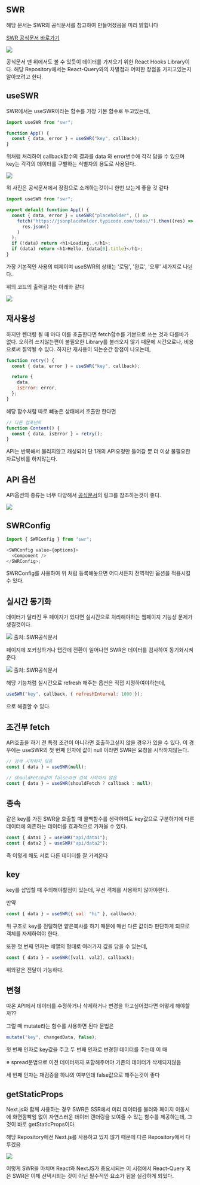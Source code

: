 ## SWR

해당 문서는 SWR의 공식문서를 참고하여 만들어졌음을 미리 밝힙니다

<a href="https://swr.vercel.app/">SWR 공식문서 바로가기</a>

<img src="gitImages\SWR_Main_Image.jpg">

공식문서 맨 위에서도 볼 수 있듯이 데이터를 가져오기 위한 React Hooks Library이다. 해당 Repository에서는 React-Query와의 차별점과 어떠한 장점을 가지고있는지 알아보려고 한다.

## useSWR

SWR에서는 useSWR이라는 함수를 가장 기본 함수로 두고있는데,

```javascript
import useSWR from "swr";

function App() {
  const { data, error } = useSWR("key", callback);
}
```

위처럼 처리하여 callback함수의 결과를 data 와 error변수에 각각 담을 수 있으며 key는 각각의 데이터를 구별하는 식별자의 용도로 사용된다.

<img src="gitImages\Advantages.jpg">

위 사진은 공식문서에서 장점으로 소개하는것이니 한번 보는게 좋을 것 같다

```javascript
import useSWR from "swr";

export default function App() {
  const { data, error } = useSWR("placeholder", () =>
    fetch("https://jsonplaceholder.typicode.com/todos/").then((res) =>
      res.json()
    )
  );
  if (!data) return <h1>Loading..</h1>;
  if (data) return <h1>Hello, {data[0].title}</h1>;
}
```

가장 기본적인 사용의 예제이며 useSWR의 상태는 '로딩', '완료', '오류' 세가지로 나뉜다.

위의 코드의 출력결과는 아래와 같다

<img src="gitImages\First_Fetch.jpg">

## 재사용성

하지만 렌더링 될 때 마다 이를 호출한다면 fetch함수를 기본으로 쓰는 것과 다를바가 없다. 오히려 쓰지않는편이 불필요한 Library를 불러오지 않기 때문에 시간으로나, 비용으로써 절약될 수 있다. 하지만 재사용이 되는순간 장점이 나오는데,

```javascript
function retry() {
  const { data, error } = useSWR("key", callback);

  return {
    data,
    isError: error,
  };
}
```

해당 함수처럼 따로 뺴놓은 상태에서 호출만 한다면

```javascript
// 다른 컴포넌트
function Content() {
  const { data, isError } = retry();
}
```

API는 반복해서 불리지않고 캐싱되어 단 1개의 API요청만 들어갈 뿐 더 이상 불필요한 자료낭비를 하지않는다.

## API 옵션

API옵션의 종류는 너무 다양해서 <a href="https://swr.vercel.app/docs/options">공식문서</a>의 링크를 참조하는것이 좋다.

<img src="gitImages\API_Option.jpg">

## SWRConfig

```javascript
import { SWRConfig } from "swr";

<SWRConfig value={options}>
  <Component />
</SWRConfig>;
```

SWRConfig를 사용하여 위 처럼 등록해놓으면 어디서든지 전역적인 옵션을 적용시킬 수 있다.

## 실시간 동기화

데이터가 달라진 두 페이지가 있다면 실시간으로 처리해야하는 웹페이지 기능상 문제가 생길것이다.

<img src="gitImages\focus_revalidate.gif">
출처: SWR공식문서

페이지에 포커싱하거나 탭간에 전환이 일어나면 SWR은 데이터를 검사하여 동기화시켜준다

<img src="gitImages\interval_revalidate.gif">
출처: SWR공식문서

해당 기능처럼 실시간으로 refresh 해주는 옵션은 직접 지정하여야하는데,

```javascript
useSWR("key", callback, { refreshInterval: 1000 });
```

으로 해결할 수 있다.

## 조건부 fetch

API호출을 하기 전 특정 조건이 아니라면 호출하고싶지 않을 경우가 있을 수 있다. 이 경우에는 useSWR의 첫 번째 인자에 값이 null 이라면 SWR은 요청을 시작하지않는다.

```javascript
// 검색 시작하지 않음
const { data } = useSWR(null);

// shouldFetch값이 false라면 검색 시작하지 않음
const { data } = useSWR(shouldFetch ? callback : null);
```

## 종속

같은 key를 가진 SWR을 호출할 때 콜백함수를 생략하여도 key값으로 구분하기에 다른 데이터에 의존하는 데이터를 효과적으로 가져올 수 있다.

```javascript
const { data1 } = useSWR("api/data1");
const { data2 } = useSWR("api/data2");
```

즉 이렇게 해도 서로 다른 데이터를 잘 가져온다

## key

key를 삽입할 때 주의해야할점이 있는데, 우선 객체를 사용하지 않아야한다.

만약

```javascript
const { data } = useSWR({ val: "hi" }, callback);
```

위 구조로 key를 전달하면 얕은복사를 하기 때문에 매번 다른 값이라 판단하게 되므로 객체를 자제하여야 한다.

또한 첫 번째 인자는 배열의 형태로 여러가지 값을 담을 수 있는데,

```javascript
const { data } = useSWR([val1, val2], callback);
```

위와같은 전달이 가능하다.

## 변형

따온 API에서 데이터를 수정하거나 삭제하거나 변경을 하고싶어졌다면 어떻게 해야할까??

그럴 때 mutate라는 함수를 사용하면 된다 문법은

```javascript
mutate("key", changedData, false);
```

첫 번째 인자로 key값을 주고 두 번째 인자로 변경된 데이터를 주는데 이 때

※ spread문법으로 이전 데이터까지 포함해주어야 기존의 데이터가 삭제되지않음

세 번째 인자는 재검증을 하냐의 여부인데 false값으로 해주는것이 좋다

## getStaticProps

Next.js와 함께 사용하는 경우 SWR은 SSR에서 미리 데이터를 불러와 페이지 이동시에 화면깜빡임 없이 자연스러운 데이터 렌더링을 보여줄 수 있는 함수를 제공하는데, 그것이 바로 getStaticProps이다.

해당 Repository에선 Next.js를 사용하고 있지 않기 때문에 다른 Repository에서 다루겠음

<img src="gitImages\SWR_Main_Logo.jpg">

이렇게 SWR을 마치며 React와 NextJS가 중요시되는 이 시점에서 React-Query 혹은 SWR은 이제 선택시되는 것이 아닌 필수적인 요소가 됨을 실감하게 되었다.
